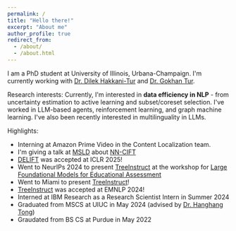```yaml
---
permalink: /
title: "Hello there!"
excerpt: "About me"
author_profile: true
redirect_from: 
  - /about/
  - /about.html
---
```


I am a PhD student at University of Illinois, Urbana-Champaign. I'm currently working with [Dr. Dilek Hakkani-Tur](https://cs.illinois.edu/about/people/faculty/dilek) and [Dr. Gokhan Tur](https://cs.illinois.edu/about/people/all-faculty/gokhan).

Research interests: Currently, I'm interested in **data efficiency in NLP** - from uncertainty estimation to active learning and subset/coreset selection. I've worked in LLM-based agents, reinforcement learning, and graph machine learning. I've also been recently interested in multilinguality in LLMs.

Highlights:
- Interning at Amazon Prime Video in the Content Localization team.
- I'm giving a talk at [MSLD](https://nlp.nd.edu/msld25/schedule.html) about [NN-CIFT](https://agarwalishika.github.io/projects/mlk)
- [DELIFT](https://arxiv.org/abs/2411.04425) was accepted at ICLR 2025!
- Went to NeurIPs 2024 to present [TreeInstruct](https://arxiv.org/abs/2406.11709) at the workshop for [Large Foundational Models for Educational Assessment](https://neurips2024edu.github.io/#paper)
- Went to Miami to present [TreeInstruct](https://arxiv.org/abs/2406.11709)!
- [TreeInstruct](https://arxiv.org/abs/2406.11709) was accepted at EMNLP 2024!
- Interned at IBM Research as a Research Scientist Intern in Summer 2024
- Graduated from MSCS at UIUC in May 2024 (advised by [Dr. Hanghang Tong](http://tonghanghang.org/))
- Graudated from BS CS at Purdue in May 2022